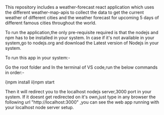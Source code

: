 This repository includes a weather-forecast react application which uses the different weather-map-apis to collect the data to get the current weather of different cities and the weather forecast for upcoming 5 days of different famous cities throughout the world.

To run the application,the only pre-requisite required is that the nodejs and npm has to be installed in your system.
In case if it's not available in your system,go to nodejs.org and download the Latest version of Nodejs in your system.

To run this app in your system:-

Go the root folder and In the terminal of VS code,run the below commands in order:-

  i)npm install
  ii)npm start
  
  Then it will redirect you to the localhost nodejs server,3000 port in your system.
  If it doesnt get redirected on it's own,just type in any browser the following url "http://localhost:3000" ,you can see the web app running with your localhost node server setup.
